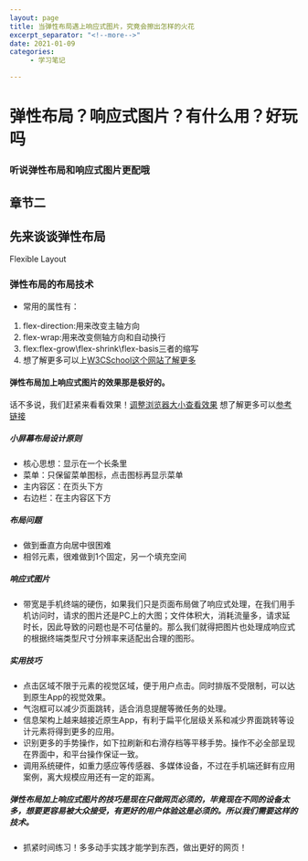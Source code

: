 ```yaml
---
layout: page
title: 当弹性布局遇上响应式图片，究竟会擦出怎样的火花
excerpt_separator: "<!--more-->"
date: 2021-01-09
categories:
     - 学习笔记

---
```


# 弹性布局？响应式图片？有什么用？好玩吗
### 听说弹性布局和响应式图片更配哦
## 章节二
<!--more-->
## 先来谈谈弹性布局
Flexible Layout
### 弹性布局的布局技术
- 常用的属性有：
1. flex-direction:用来改变主轴方向
2. flex-wrap:用来改变侧轴方向和自动换行
3. flex:flex-grow\flex-shrink\flex-basis三者的缩写
4. 想了解更多可以上[W3CSchool这个网站了解更多](https://www.w3cschool.cn/)
#### 弹性布局加上响应式图片的效果那是极好的。

话不多说，我们赶紧来看看效果！[调整浏览器大小查看效果](https://www.w3cschool.cn/tryrun/showhtml/tryresponsive_image_background1)
想了解更多可以[参考链接](https://www.jianshu.com/p/b0ac5bc59a40)

##### 小屏幕布局设计原则
- 核心思想：显示在一个长条里
- 菜单：只保留菜单图标，点击图标再显示菜单
- 主内容区：在页头下方
- 右边栏：在主内容区下方

##### 布局问题
- 做到垂直方向居中很困难
- 相邻元素，很难做到1个固定，另一个填充空间

##### 响应式图片

- 带宽是手机终端的硬伤，如果我们只是页面布局做了响应式处理，在我们用手机访问时，请求的图片还是PC上的大图；文件体积大，消耗流量多，请求延时长，因此导致的问题也是不可估量的。那么我们就得把图片也处理成响应式的根据终端类型尺寸分辨率来适配出合理的图形。

##### 实用技巧
- 点击区域不限于元素的视觉区域，便于用户点击。同时排版不受限制，可以达到原生App的视觉效果。
- 气泡框可以减少页面跳转，适合消息提醒等微任务的处理。
- 信息架构上越来越接近原生App，有利于扁平化层级关系和减少界面跳转等设计元素将得到更多的应用。
- 识别更多的手势操作，如下拉刷新和右滑存档等平移手势。操作不必全部呈现在界面中，和平台操作保证一致。
- 调用系统硬件，如重力感应等传感器、多媒体设备，不过在手机端还鲜有应用案例，离大规模应用还有一定的距离。

##### 弹性布局加上响应式图片的技巧是现在只做网页必须的，毕竟现在不同的设备太多，想要更容易被大众接受，有更好的用户体验这是必须的。所以我们需要这样的技术。
- 抓紧时间练习！多多动手实践才能学到东西，做出更好的网页！
